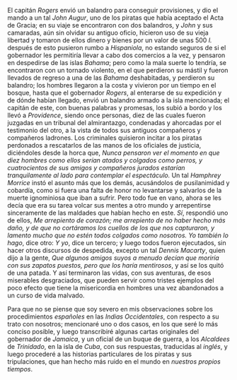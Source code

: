 El capitán *Rogers* envió un balandro para conseguir provisiones, y dio el mando a un tal *John Augur*, uno de los piratas que había aceptado el Acta de Gracia; en su viaje se encontraron con dos balandros, y *John* y sus camaradas, aún sin olvidar su antiguo oficio, hicieron uso de su vieja libertad y tomaron de ellos dinero y bienes por un valor de unas 500 _l._ después de esto pusieron rumbo a *Hispaniola*, no estando seguros de si el gobernador les permitiría llevar a cabo dos comercios a la vez, y pensaron en despedirse de las islas *Bahama*; pero como la mala suerte lo tendría, se encontraron con un tornado violento, en el que perdieron su mástil y fueron llevados de regreso a una de las *Bahama* deshabitadas, y perdieron su balandro; los hombres llegaron a la costa y vivieron por un tiempo en el bosque, hasta que el gobernador *Rogers*, al enterarse de su expedición y de dónde habían llegado, envió un balandro armado a la isla mencionada; el capitán de este, con buenas palabras y promesas, los subió a bordo y los llevó a *Providence*, siendo once personas, diez de las cuales fueron juzgadas en un tribunal del almirantazgo, condenadas y ahorcadas por el testimonio del otro, a la vista de todos sus antiguos compañeros y compañeros ladrones. Los criminales quisieron incitar a los piratas perdonados a rescatarlos de las manos de los oficiales de justicia, diciéndoles desde la horca que, _Nunca pensaron ver el momento en que diez hombres como ellos serían atados y colgados como perros, y cuatrocientos de sus amigos y compañeros jurados estarían tranquilamente al lado para contemplar el espectáculo._ Un tal *Hamphrey Morrice* instó el asunto más que los demás, acusándolos de pusilanimidad y cobardía, como si fuera una falta de honor no levantarse y salvarlos de la muerte ignominiosa que iban a sufrir. Pero todo fue en vano, ahora se les decía que era su tarea volcar sus mentes a otro mundo y arrepentirse sinceramente de las maldades que habían hecho en este. _Sí_, respondió uno de ellos, _Me arrepiento de corazón; me arrepiento de no haber hecho más daño, y de que no cortáramos los cuellos de los que nos capturaron, y lamento mucho que no estén todos colgados como nosotros. Yo también lo hago_, dice otro: _Y yo_, dice un tercero; y luego todos fueron ejecutados, sin hacer otros discursos de despedida, excepto un tal *Dennis Macarty*, quien dijo a la gente, _Que algunos amigos suyos a menudo decían que moriría con sus zapatos puestos, pero que los haría mentirosos_, y así se los quitó de una patada. Y así terminaron las vidas, con sus aventuras, de esos miserables desgraciados, que pueden servir como tristes ejemplos del poco efecto que tiene la misericordia en hombres una vez abandonados a un curso de vida malvado.

Para que no se piense que soy severo en mis observaciones sobre los procedimientos *españoles* en las *Indias Occidentales*, con respecto a su trato con nosotros; mencionaré uno o dos casos, en los que seré lo más conciso posible, y luego transcribiré algunas cartas originales del gobernador de *Jamaica*, y un oficial de un buque de guerra, a los *Alcaldees* de *Trinidado*, en la isla de *Cuba*, con sus respuestas, traducidas al *inglés*, y luego procederé a las historias particulares de los piratas y sus tripulaciones, que han hecho más ruido en el mundo en *nuestros propios tiempos*.